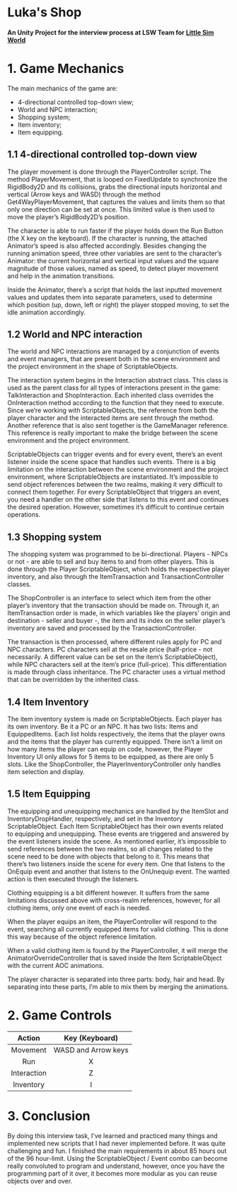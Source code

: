 # Luka's Shop
#### An Unity Project for the interview process at LSW Team for [Little Sim World](https://lsw.gg/)

# 1. Game Mechanics
The main mechanics of the game are:
   * 4-directional controlled top-down view;
   * World and NPC interaction;
   * Shopping system;
   * Item inventory;
   * Item equipping.

## 1.1 4-directional controlled top-down view

The player movement is done through the PlayerController script. The method PlayerMovement, that is looped on FixedUpdate to synchronize the RigidBody2D and its collisions, grabs the directional inputs horizontal and vertical (Arrow keys and WASD) through the method Get4WayPlayerMovement, that captures the values and limits them so that only one direction can be set at once. This limited value is then used to move the player’s RigidBody2D’s position.

The character is able to run faster if the player holds down the Run Button (the X key on the keyboard). If the character is running, the attached Animator’s speed is also affected accordingly. Besides changing the running animation speed, three other variables are sent to the character’s Animator: the current horizontal and vertical input values and the square magnitude of those values, named as speed, to detect player movement and help in the animation transitions.

Inside the Animator, there’s a script that holds the last inputted movement values and updates them into separate parameters, used to determine which position (up, down, left or right) the player stopped moving, to set the idle animation accordingly.


## 1.2 World and NPC interaction

The world and NPC interactions are managed by a conjunction of events and event managers, that are present both in the scene environment and the project environment in the shape of ScriptableObjects. 

The interaction system begins in the Interaction abstract class. This class is used as the parent class for all types of interactions present in the game: TalkInteraction and ShopInteraction. Each inherited class overrides the OnInteraction method according to the function that they need to execute. Since we’re working with ScriptableObjects, the reference from both the player character and the interacted items are sent through the method. Another reference that is also sent together is the GameManager reference. This reference is really important to make the bridge between the scene environment and the project environment.

ScriptableObjects can trigger events and for every event, there’s an event listener inside the scene space that handles such events. There is a big limitation on the interaction between the scene environment and the project environment, where ScriptableObjects are instantiated. It’s impossible to send object references between the two realms, making it very difficult to connect them together. For every ScriptableObject that triggers an event, you need a handler on the other side that listens to this event and continues the desired operation. However, sometimes it’s difficult to continue certain operations.


## 1.3 Shopping system

The shopping system was programmed to be bi-directional. Players - NPCs or not - are able to sell and buy items to and from other players. This is done through the Player ScriptableObject, which holds the respective player inventory, and also through the ItemTransaction and TransactionController classes.
	
The ShopController is an interface to select which item from the other player’s inventory that the transaction should be made on. Through it, an ItemTransaction order is made, in which variables like the players’ origin and destination - seller and buyer -, the item and its index on the seller player’s inventory are saved and processed by the TransactionController.

The transaction is then processed, where different rules apply for PC and NPC characters. PC characters sell at the resale price (half-price - not necessarily. A different value can be set on the item’s ScriptableObject), while NPC characters sell at the item’s price (full-price). This differentiation is made through class inheritance. The PC character uses a virtual method that can be overridden by the inherited class.


## 1.4 Item Inventory

The item inventory system is made on ScriptableObjects. Each player has its own inventory. Be it a PC or an NPC. It has two lists: Items and EquippedItems. Each list holds respectively, the items that the player owns and the items that the player has currently equipped. There isn’t a limit on how many items the player can equip on code, however, the Player Inventory UI only allows for 5 items to be equipped, as there are only 5 slots. Like the ShopController, the PlayerInventoryController only handles item selection and display.


## 1.5 Item Equipping

The equipping and unequipping mechanics are handled by the ItemSlot and InventoryDropHandler, respectively, and set in the Inventory ScriptableObject. Each Item ScriptableObject has their own events related to equipping and unequipping. These events are triggered and answered by the event listeners inside the scene. As mentioned earlier, it’s impossible to send references between the two realms, so all changes related to the scene need to be done with objects that belong to it. This means that there’s two listeners inside the scene for every item. One that listens to the OnEquip event and another that listens to the OnUnequip event. The wanted action is then executed through the listeners.
	
Clothing equipping is a bit different however. It suffers from the same limitations discussed above with cross-realm references, however, for all clothing items, only one event of each is needed.
	
When the player equips an item, the PlayerController will respond to the event, searching all currently equipped items for valid clothing. This is done this way because of the object reference limitation.
	
When a valid clothing item is found by the PlayerController, it will merge the AnimatorOverrideController that is saved inside the Item ScriptableObject with the current AOC animations. 
 
The player character is separated into three parts: body, hair and head. By separating into these parts, I’m able to mix them by merging the animations.

# 2. Game Controls

| **Action**       | **Key (Keyboard)**   |
|:----------------:|:--------------------:|
| Movement         | WASD and Arrow keys  |
| Run              | X                    |
| Interaction      | Z                    |
| Inventory        | I                    |

# 3. Conclusion
	
By doing this interview task, I’ve learned and practiced many things and implemented new scripts that I had never implemented before. It was quite challenging and fun. I finished the main requirements in about 85 hours out of the 96 hour-limit. Using the ScriptableObject / Event combo can become really convoluted to program and understand, however, once you have the programming part of it over, it becomes more modular as you can reuse objects over and over.
